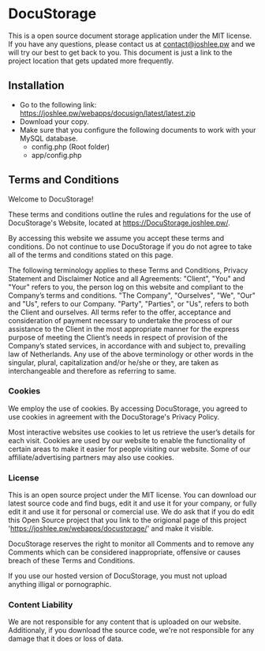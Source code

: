 # DocuStorage
This is a open source document storage application under the MIT license. If you have any questions, please contact us at contact@joshlee.pw and we will try our best to get back to you. This document is just a link to the project location that gets updated more frequently.

## Installation
  - Go to the following link: https://joshlee.pw/webapps/docusign/latest/latest.zip
  - Download your copy.
  - Make sure that you configure the following documents to work with your MySQL database.
    - config.php (Root folder)
    - app/config.php

## Terms and Conditions
Welcome to DocuStorage!

These terms and conditions outline the rules and regulations for the use of DocuStorage's Website, located at https://DocuStorage.joshlee.pw/.

By accessing this website we assume you accept these terms and conditions. Do not continue to use DocuStorage if you do not agree to take all of the terms and conditions stated on this page.

The following terminology applies to these Terms and Conditions, Privacy Statement and Disclaimer Notice and all Agreements: "Client", "You" and "Your" refers to you, the person log on this website and compliant to the Company’s terms and conditions. "The Company", "Ourselves", "We", "Our" and "Us", refers to our Company. "Party", "Parties", or "Us", refers to both the Client and ourselves. All terms refer to the offer, acceptance and consideration of payment necessary to undertake the process of our assistance to the Client in the most appropriate manner for the express purpose of meeting the Client’s needs in respect of provision of the Company’s stated services, in accordance with and subject to, prevailing law of Netherlands. Any use of the above terminology or other words in the singular, plural, capitalization and/or he/she or they, are taken as interchangeable and therefore as referring to same.

### Cookies
We employ the use of cookies. By accessing DocuStorage, you agreed to use cookies in agreement with the DocuStorage's Privacy Policy.

Most interactive websites use cookies to let us retrieve the user’s details for each visit. Cookies are used by our website to enable the functionality of certain areas to make it easier for people visiting our website. Some of our affiliate/advertising partners may also use cookies.

### License
This is an open source project under the MIT license. You can download our latest source code and find bugs, edit it and use it for your company, or fully edit it and use it for personal or comercial use. We do ask that if you do edit this Open Source project that you link to the origional page of this project 'https://joshlee.pw/webapps/docustorage/' and make it visible.

DocuStorage reserves the right to monitor all Comments and to remove any Comments which can be considered inappropriate, offensive or causes breach of these Terms and Conditions.

If you use our hosted version of DocuStorage, you must not upload anything illigal or pornographic.

### Content Liability
We are not responsible for any content that is uploaded on our website. Additionaly, if you download the source code, we're not responsible for any damage that it does or loss of data.
